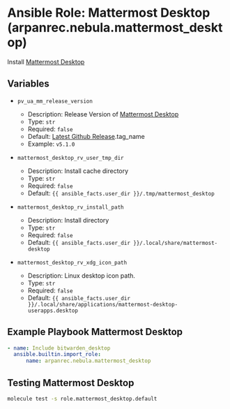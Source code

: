 # Ansible Role: Mattermost Desktop (arpanrec.nebula.mattermost_desktop)

Install [Mattermost Desktop](https://github.com/mattermost/desktop/releases)

## Variables

- `pv_ua_mm_release_version`

  - Description: Release Version of [Mattermost Desktop](https://github.com/mattermost/desktop/releases)
  - Type: `str`
  - Required: `false`
  - Default: [Latest Github Release](https://api.github.com/repos/mattermost/desktop/releases/latest).tag_name
  - Example: `v5.1.0`

- `mattermost_desktop_rv_user_tmp_dir`

  - Description: Install cache directory
  - Type: `str`
  - Required: `false`
  - Default: `{{ ansible_facts.user_dir }}/.tmp/mattermost_desktop`

- `mattermost_desktop_rv_install_path`

  - Description: Install directory
  - Type: `str`
  - Required: `false`
  - Default: `{{ ansible_facts.user_dir }}/.local/share/mattermost-desktop`

- `mattermost_desktop_rv_xdg_icon_path`

  - Description: Linux desktop icon path.
  - Type: `str`
  - Required: `false`
  - Default: `{{ ansible_facts.user_dir }}/.local/share/applications/mattermost-desktop-userapps.desktop`

## Example Playbook Mattermost Desktop

```yaml
- name: Include bitwarden_desktop
  ansible.builtin.import_role:
      name: arpanrec.nebula.mattermost_desktop
```

## Testing Mattermost Desktop

```bash
molecule test -s role.mattermost_desktop.default
```

